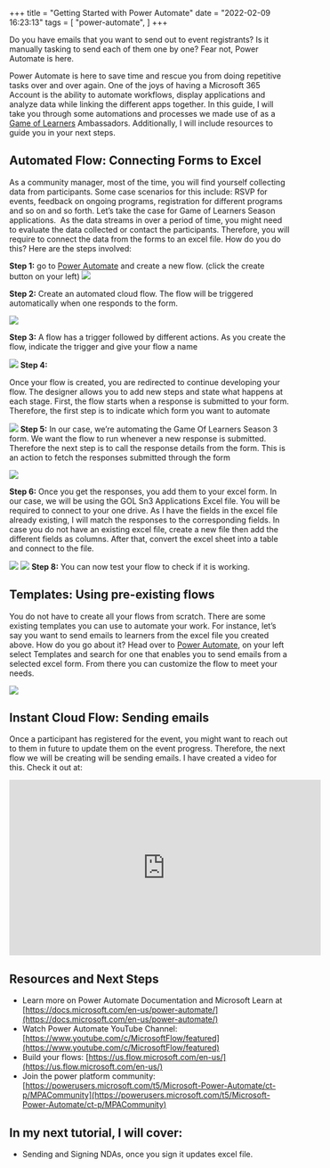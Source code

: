 +++
title = "Getting Started with Power Automate"
date = "2022-02-09 16:23:13"
tags = [
    "power-automate",
]
+++

Do you have emails that you want to send out to event registrants? Is it manually tasking to send each of them one by one? Fear not, Power Automate is here.
<!--more-->

Power Automate is here to save time and rescue you from doing repetitive tasks over and over again. One of the joys of having a Microsoft 365 Account is the ability to automate workflows, display applications and analyze data while linking the different apps together. In this guide, I will take you through some automations and processes we made use of as a [Game of Learners](https://aka.ms/gameoflearners) Ambassadors. Additionally, I will include resources to guide you in your next steps.

## **Automated Flow:** Connecting Forms to Excel

As a community manager, most of the time, you will find yourself collecting data from participants. Some case scenarios for this include: RSVP for events, feedback on ongoing programs, registration for different programs and so on and so forth. Let’s take the case for Game of Learners Season applications.  As the data streams in over a period of time, you might need to evaluate the data collected or contact the participants. Therefore, you will require to connect the data from the forms to an excel file. How do you do this? Here are the steps involved:

**Step 1:** go to [Power Automate](https://us.flow.microsoft.com/) and create a new flow. (click the create button on your left)
![](/pa-001.png)

**Step 2:** Create an automated cloud flow. The flow will be triggered automatically when one responds to the form.


![](/pa-002.png)

**Step 3:** A flow has a trigger followed by different actions. As you create the flow, indicate the trigger and give your flow a name

![](/pa-003.png)
**Step 4:**

Once your flow is created, you are redirected to continue developing your flow. The designer allows you to add new steps and state what happens at each stage. First, the flow starts when a response is submitted to your form. Therefore, the first step is to indicate which form you want to automate

![](/pa-004.png)
**Step 5:** In our case, we’re automating the Game Of Learners Season 3 form. We want the flow to run whenever a new response is submitted. Therefore the next step is to call the response details from the form. This is an action to fetch the responses submitted through the form

![](/pa-005.png)

**Step 6:** Once you get the responses, you add them to your excel form. In our case, we will be using the GOL Sn3 Applications Excel file. You will be required to connect to your one drive. As I have the fields in the excel file already existing, I will match the responses to the corresponding fields. In case you do not have an existing excel file, create a new file then add the different fields as columns. After that, convert the excel sheet into a table and connect to the file.

![](/pa-006.png)
![](/pa-007.png)
**Step 8:** You can now test your flow to check if it is working.

## **Templates:** Using pre-existing flows

You do not have to create all your flows from scratch. There are some existing templates you can use to automate your work. For instance, let’s say you want to send emails to learners from the excel file you created above. How do you go about it? Head over to [Power Automate](https://us.flow.microsoft.com/), on your left select Templates and search for one that enables you to send emails from a selected excel form. From there you can customize the flow to meet your needs.

![](/pa-008.png)

## **Instant Cloud Flow:** Sending emails

Once a participant has registered for the event, you might want to reach out to them in future to update them on the event progress. Therefore, the next flow we will be creating will be sending emails. I have created a video for this. Check it out at:

<iframe width="560" height="315" src="https://www.youtube.com/embed/jX-th_iW_ho" title="YouTube video player" frameborder="0" allow="accelerometer; autoplay; clipboard-write; encrypted-media; gyroscope; picture-in-picture" allowfullscreen></iframe>

## **Resources and Next Steps**

- Learn more on Power Automate Documentation and Microsoft Learn at [https://docs.microsoft.com/en-us/power-automate/](https://docs.microsoft.com/en-us/power-automate/)
- Watch Power Automate YouTube Channel: [https://www.youtube.com/c/MicrosoftFlow/featured](https://www.youtube.com/c/MicrosoftFlow/featured)
- Build your flows: [https://us.flow.microsoft.com/en-us/](https://us.flow.microsoft.com/en-us/)
- Join the power platform community: [https://powerusers.microsoft.com/t5/Microsoft-Power-Automate/ct-p/MPACommunity](https://powerusers.microsoft.com/t5/Microsoft-Power-Automate/ct-p/MPACommunity)

## In my next tutorial, I will cover:

- Sending and Signing NDAs, once you sign it updates excel file.